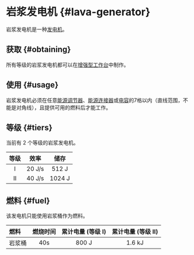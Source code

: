 # 岩浆发电机 {#lava-generator}

岩浆发电机是一种[发电机](/Electric-Machines#energy-generation)。  

## 获取 {#obtaining}

所有等级的岩浆发电机都可以在[增强型工作台](/Enhanced-Crafting-Table)中制作。

## 使用 {#usage}

岩浆发电机必须在任意[能源调节器](/Energy-Regulator)、[能源连接器](/Energy-Connector)或[电容](/Energy-Capacitors)的7格以内（直线范围，不能是对角线），且提供可用的燃料后才能工作。

## 等级 {#tiers}

当前有 2 个等级的岩浆发电机。

| 等级 | 效率 | 储存 |
| :--: | :----: | :----: |
| I    | 20 J/s | 512 J  |
| II   | 40 J/s | 1024 J |

## 燃料 {#fuel}

该发电机只能使用岩浆桶作为燃料。

| 燃料         | 燃烧时间 | 累计电量 (等级 I) | 累计电量 (等级 II) |
| :---------- | :----------: | :------------: | :-------------: |
| 岩浆桶 | 40s          | 800 J          | 1.6 kJ          |
